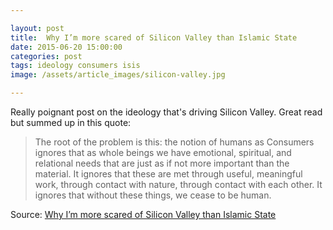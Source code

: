 ```yaml
---

layout: post
title:  Why I’m more scared of Silicon Valley than Islamic State
date: 2015-06-20 15:00:00
categories: post
tags: ideology consumers isis
image: /assets/article_images/silicon-valley.jpg

---
```


Really poignant post on the ideology that's  driving Silicon Valley. Great read but summed up in this quote:

>The root of the problem is this: the notion of humans as Consumers ignores that as whole beings we have emotional, spiritual, and relational needs that are just as if not more important than the material. It ignores that these are met through useful, meaningful work, through contact with nature, through contact with each other. It ignores that without these things, we cease to be human.

Source: [Why I’m more scared of Silicon Valley than Islamic State](https://newcitizenshipproject.wordpress.com/2015/06/09/why-im-more-scared-of-silicon-valley-than-islamic-state/)